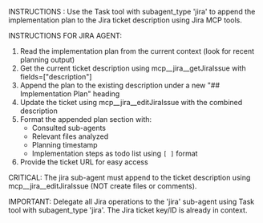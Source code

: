 INSTRUCTIONS : Use the Task tool with subagent_type 'jira' to append the implementation plan to the Jira ticket description using Jira MCP tools.

INSTRUCTIONS FOR JIRA AGENT:
1. Read the implementation plan from the current context (look for recent planning output)
2. Get the current ticket description using mcp__jira__getJiraIssue with fields=["description"]
3. Append the plan to the existing description under a new "## Implementation Plan" heading
4. Update the ticket using mcp__jira__editJiraIssue with the combined description
5. Format the appended plan section with:
   - Consulted sub-agents
   - Relevant files analyzed
   - Planning timestamp
   - Implementation steps as todo list using `[ ]` format
6. Provide the ticket URL for easy access

CRITICAL: The jira sub-agent must append to the ticket description using mcp__jira__editJiraIssue (NOT create files or comments).

IMPORTANT: Delegate all Jira operations to the 'jira' sub-agent using Task tool with subagent_type 'jira'. The Jira ticket key/ID is already in context.
